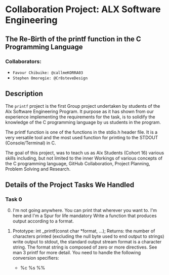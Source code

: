 # Collaboration Project: ALX Software Engineering 
## The Re-Birth of the printf function in the C Programming Language

### Collaborators:
- `Favour Chibuike: @callmeKORRA03`
- `Stephen Omoregie: @Cr8steveDesign`



## Description 
The `printf` project is the first Group project undertaken by students of the Alx Software Engineering Program. It purpose as it has shown from our experience implementing the requirements for the task, is to solidify the knowledge of the C programming language by us students in the program. 

The printf function is one of the functions in the stdio.h header file. It is a very versatile tool and the most used function for printing to the STDOUT (Console/Terminal) in C. 

The goal of this project, was to teach us as Alx Students (Cohort 16) various skills including, but not limited to the inner Workings of various concepts of the C programming language, GitHub Collaboration, Project Planning, Problem Solving and Research. 

 ## Details of the Project Tasks We Handled

 ### Task 0
 0. I'm not going anywhere. You can print that wherever you want to. I'm here and I'm a Spur for life
mandatory
Write a function that produces output according to a format. 

1. Prototype: int _printf(const char *format, ...);
Returns: the number of characters printed (excluding the null byte used to end output to strings)
write output to stdout, the standard output stream
format is a character string. The format string is composed of zero or more directives. See man 3 printf for more detail. You need to handle the following conversion specifiers:
    - %c   %s    %%

